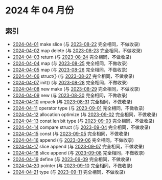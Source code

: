 # 2024 年 04 月份

## 索引

- [2024-04-01](#) make slice (与 [2023-08-22](../../2023/08/22/README.md) 完全相同，不做收录)
- [2024-04-02](#) map delete (与 [2023-08-23](../../2023/08/23/README.md) 完全相同，不做收录)
- [2024-04-03](#) return (与 [2023-08-24](../../2023/08/24/README.md) 完全相同，不做收录)
- [2024-04-04](#) map (与 [2023-08-25](../../2023/08/25/README.md) 完全相同，不做收录)
- [2024-04-05](#) map (与 [2023-08-26](../../2023/08/26/README.md) 完全相同，不做收录)
- [2024-04-06](#) struct{} (与 [2023-08-27](../../2023/08/27/README.md) 完全相同，不做收录)
- [2024-04-07](#) init() (与 [2023-08-28](../../2023/08/28/README.md) 完全相同，不做收录)
- [2024-04-08](#) new make (与 [2023-08-29](../../2023/08/29/README.md) 完全相同，不做收录)
- [2024-04-09](#) new (与 [2023-08-30](../../2023/08/30/README.md) 完全相同，不做收录)
- [2024-04-10](#) unpack (与 [2023-08-31](../../2023/08/31/README.md) 完全相同，不做收录)
- [2024-04-11](#) operator type (与 [2023-09-01](../../2023/09/01/README.md) 完全相同，不做收录)
- [2024-04-12](#) allocation optimize (与 [2023-09-02](../../2023/09/02/README.md) 完全相同，不做收录)
- [2024-04-13](#) const len bit type (与 [2023-09-03](../../2023/09/03/README.md) 完全相同，不做收录)
- [2024-04-14](#) compare struct (与 [2023-09-04](../../2023/09/04/README.md) 完全相同，不做收录)
- [2024-04-15](#) const (与 [2023-09-05](../../2023/09/05/README.md) 完全相同，不做收录)
- [2024-04-16](#) append (与 [2023-09-06](../../2023/09/06/README.md) 完全相同，不做收录)
- [2024-04-17](#) slice append (与 [2023-09-07](../../2023/09/07/README.md) 完全相同，不做收录)
- [2024-04-18](#) slice append (与 [2023-09-08](../../2023/09/08/README.md) 完全相同，不做收录)
- [2024-04-19](#) define (与 [2023-09-09](../../2023/09/09/README.md) 完全相同，不做收录)
- [2024-04-20](#) pointer (与 [2023-09-10](../../2023/09/10/README.md) 完全相同，不做收录)
- [2024-04-21](#) type (与 [2023-09-11](../../2023/09/11/README.md) 完全相同，不做收录)
